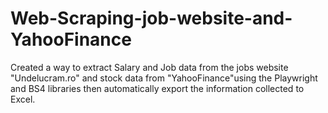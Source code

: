 # Web-Scraping-job-website-and-YahooFinance
Created a way to extract Salary and Job data from the jobs website "Undelucram.ro" and stock data from "YahooFinance"using the Playwright and BS4  libraries then automatically export the information collected to Excel. 
